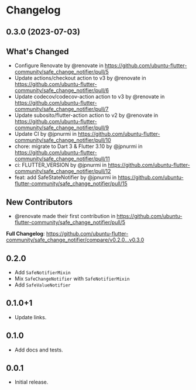 # Changelog

## 0.3.0 (2023-07-03)

## What's Changed
* Configure Renovate by @renovate in https://github.com/ubuntu-flutter-community/safe_change_notifier/pull/5
* Update actions/checkout action to v3 by @renovate in https://github.com/ubuntu-flutter-community/safe_change_notifier/pull/6
* Update codecov/codecov-action action to v3 by @renovate in https://github.com/ubuntu-flutter-community/safe_change_notifier/pull/7
* Update subosito/flutter-action action to v2 by @renovate in https://github.com/ubuntu-flutter-community/safe_change_notifier/pull/9
* Update CI by @jpnurmi in https://github.com/ubuntu-flutter-community/safe_change_notifier/pull/10
* chore: migrate to Dart 3 & Flutter 3.10 by @jpnurmi in https://github.com/ubuntu-flutter-community/safe_change_notifier/pull/11
* ci: FLUTTER_VERSION by @jpnurmi in https://github.com/ubuntu-flutter-community/safe_change_notifier/pull/12
* feat: add SafeStateNotifier by @jpnurmi in https://github.com/ubuntu-flutter-community/safe_change_notifier/pull/15

## New Contributors
* @renovate made their first contribution in https://github.com/ubuntu-flutter-community/safe_change_notifier/pull/5

**Full Changelog**: https://github.com/ubuntu-flutter-community/safe_change_notifier/compare/v0.2.0...v0.3.0

## 0.2.0

* Add `SafeNotifierMixin`
* Mix `SafeChangeNotifier` with `SafeNotifierMixin`
* Add `SafeValueNotifier`

## 0.1.0+1

* Update links.

## 0.1.0

* Add docs and tests.

## 0.0.1

* Initial release.
